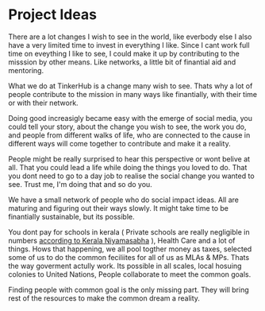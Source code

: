 # Project Ideas

There are a lot changes I wish to see in the world, like everbody else I also have a very limited time to invest in everything I like. Since I cant work full time on eveything I like to see, I could make it up by contributing to the misssion by other means. Like networks, a little bit of finantial aid and mentoring. 

What we do at TinkerHub is a change many wish to see. Thats why a lot of people contribute to the mission in many ways like finantially, with their time or with their network.

Doing good increasigly became easy with the emerge of social media, you could tell your story, about the change you wish to see, the work you do, and people from different walks of life, who are connected to the cause in different ways will come together to contribute and make it a reality. 

People might be really surprised to hear this perspective or wont belive at all. That you could lead a life while doing the things you loved to do. That you dont need to go to a day job to realise the social change you wanted to see. Trust me, I'm doing that and so do you. 

We have a small network of people who do social impact ideas. All are maturing and figuring out their ways slowly. It might take time to be finantially sustainable, but its possible.

You dont pay for schools in kerala \( Private schools are really negligible in numbers [according to Kerala Niyamasabha](http://www.niyamasabha.org/codes/ginfo_1.htm) \), Health Care and a lot of things. Hows that happening, we all pool togther money as taxes, selected some of us to do the common feciliites for all of us as MLAs & MPs. Thats the way goverment actully work. Its possible in all scales, local hosuing colonies to United Nations, People collaborate to meet the common goals. 

Finding people with common goal is the only missing part. They will bring rest of the resources to make the common dream a reality.

